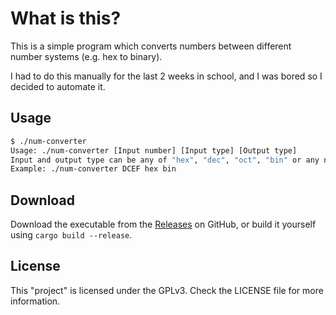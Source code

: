 # What is this?

This is a simple program which converts numbers between different number systems (e.g. hex to binary).

I had to do this manually for the last 2 weeks in school, and I was bored so I decided to automate it.

## Usage

```bash
$ ./num-converter
Usage: ./num-converter [Input number] [Input type] [Output type]
Input and output type can be any of "hex", "dec", "oct", "bin" or any number from 2 to 16.
Example: ./num-converter DCEF hex bin
```

## Download

Download the executable from the [Releases](https://github.com/janderedev/number-converter/releases) on GitHub, or build it yourself using `cargo build --release`.

## License
This "project" is licensed under the GPLv3. Check the LICENSE file for more information.
